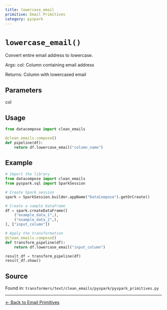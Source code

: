 ```yaml
---
title: lowercase_email
primitive: Email Primitives
category: pyspark
---
```


# `lowercase_email()`

Convert entire email address to lowercase.

Args:
    col: Column containing email address

Returns:
    Column with lowercased email

## Parameters

col

## Usage

```python
from datacompose import clean_emails

@clean_emails.compose()
def pipeline(df):
    return df.lowercase_email("column_name")
```

## Example

```python
# Import the library
from datacompose import clean_emails
from pyspark.sql import SparkSession

# Create Spark session
spark = SparkSession.builder.appName("DataCompose").getOrCreate()

# Create a sample DataFrame
df = spark.createDataFrame([
    ("example_data_1",),
    ("example_data_2",),
], ["input_column"])

# Apply the transformation
@clean_emails.compose()
def transform_pipeline(df):
    return df.lowercase_email("input_column")

result_df = transform_pipeline(df)
result_df.show()
```

## Source

Found in: `transformers/text/clean_emails/pyspark/pyspark_primitives.py`

---
[← Back to Email Primitives](/primitives/emails)
